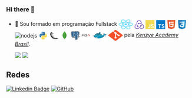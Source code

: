 ### Hi there 👋

- 🌱 Sou formado em programação Fullstack <img align="center" alt="React" height="30" width="40" src="https://raw.githubusercontent.com/devicons/devicon/master/icons/react/react-original.svg">
  <img align="center" alt="Redux" height="25" width="25" src="https://raw.githubusercontent.com/devicons/devicon/master/icons/redux/redux-original.svg">
  <img align="center" alt="Js" height="25" width="25" src="https://raw.githubusercontent.com/devicons/devicon/master/icons/javascript/javascript-plain.svg">
  <img align="center" alt="Js" height="25" width="25" src="https://raw.githubusercontent.com/devicons/devicon/master/icons/typescript/typescript-plain.svg">
  <img align="center" alt="HTML" height="25" width="25" src="https://raw.githubusercontent.com/devicons/devicon/master/icons/html5/html5-original.svg">
  <img align="center" alt="CSS" height="25" width="25" src="https://raw.githubusercontent.com/devicons/devicon/master/icons/css3/css3-original.svg">
  <img align="center" alt="nodejs" height="25" width="25" src="https://cdn.worldvectorlogo.com/logos/nodejs-icon.svg">
  <img align="center" alt="python" height="25" width="25" src="https://raw.githubusercontent.com/devicons/devicon/master/icons/python/python-original.svg">
  <img align="center" alt="flask" height="25" width="25" src="https://raw.githubusercontent.com/devicons/devicon/master/icons/flask/flask-original.svg">
  <img align="center" alt="mongoDb" height="25" width="25" src="https://raw.githubusercontent.com/devicons/devicon/master/icons/mongodb/mongodb-original.svg">
  <img align="center" alt="PostgreSQL" height="25" width="25" src="https://raw.githubusercontent.com/devicons/devicon/master/icons/postgresql/postgresql-original.svg">
  <img align="center" alt="SQLalchemy" height="25" width="25" src="https://raw.githubusercontent.com/devicons/devicon/master/icons/sqlalchemy/sqlalchemy-original.svg">
  <img align="center" alt="docker" height="30" width="40" src="https://raw.githubusercontent.com/devicons/devicon/master/icons/docker/docker-original.svg">
  <img align="center" alt="git" height="30" width="40" src="https://raw.githubusercontent.com/devicons/devicon/master/icons/git/git-original.svg"> pela <a href="https://kenzie.com.br/"><i>Kenzye Academy Brasil</i></a>.
  
    <img height="180em" src="https://github-readme-stats.vercel.app/api?username=gustavohaas&show_icons=true&theme=dracula&include_all_commits=true&count_private=true"/>
  <img height="180em" src="https://github-readme-stats.vercel.app/api/top-langs/?username=gustavohaas&layout=compact&langs_count=7&theme=dracula"/>

## Redes


[![Linkedin Badge](https://img.shields.io/badge/-gustavohaas-blue?style=flat-square&logo=Linkedin&logoColor=white&link=https://www.linkedin.com/in/gustavo-bertolini-haas/)](https://www.linkedin.com/in/gustavo-bertolini-haas/)
[![GitHub](https://img.shields.io/badge/-GitHub-181717?style=flat-square&logo=github&logoColor=white&link=https://github.com/gustavohaas)](https://github.com/gustavohaas)

